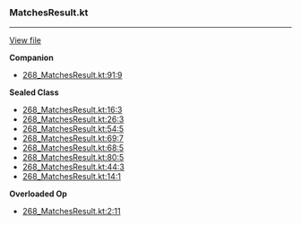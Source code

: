 ### MatchesResult.kt
---
[View file](files/268_MatchesResult.kt)

**Companion**

 - [268_MatchesResult.kt:91:9](files/268_MatchesResult.kt#L91)

**Sealed Class**

 - [268_MatchesResult.kt:16:3](files/268_MatchesResult.kt#L16)
 - [268_MatchesResult.kt:26:3](files/268_MatchesResult.kt#L26)
 - [268_MatchesResult.kt:54:5](files/268_MatchesResult.kt#L54)
 - [268_MatchesResult.kt:69:7](files/268_MatchesResult.kt#L69)
 - [268_MatchesResult.kt:68:5](files/268_MatchesResult.kt#L68)
 - [268_MatchesResult.kt:80:5](files/268_MatchesResult.kt#L80)
 - [268_MatchesResult.kt:44:3](files/268_MatchesResult.kt#L44)
 - [268_MatchesResult.kt:14:1](files/268_MatchesResult.kt#L14)

**Overloaded Op**

 - [268_MatchesResult.kt:2:11](files/268_MatchesResult.kt#L2:)
